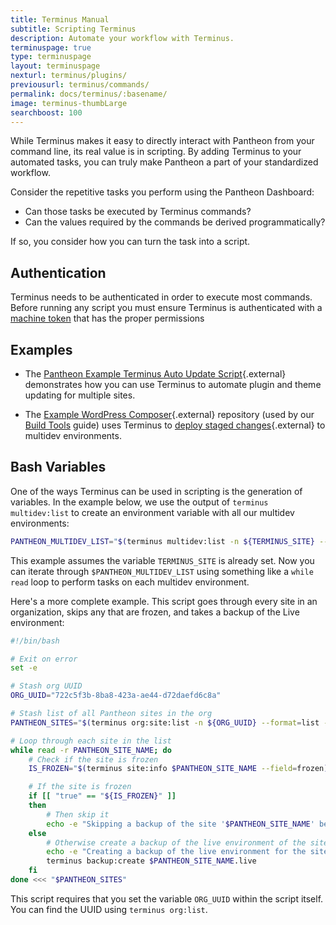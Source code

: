 ```yaml
---
title: Terminus Manual
subtitle: Scripting Terminus
description: Automate your workflow with Terminus.
terminuspage: true
type: terminuspage
layout: terminuspage
nexturl: terminus/plugins/
previousurl: terminus/commands/
permalink: docs/terminus/:basename/
image: terminus-thumbLarge
searchboost: 100
---
```


While Terminus makes it easy to directly interact with Pantheon from your command line, its real value is in scripting. By adding Terminus to your automated tasks, you can truly make Pantheon a part of your standardized workflow.

Consider the repetitive tasks you perform using the Pantheon Dashboard:

 - Can those tasks be executed by Terminus commands?
 - Can the values required by the commands be derived programmatically?

If so, you consider how you can turn the task into a script.

## Authentication

Terminus needs to be authenticated in order to execute most commands. Before running any script you must ensure Terminus is authenticated with a [machine token](/docs/terminus/install#machine-token) that has the proper permissions

## Examples

 - The [Pantheon Example Terminus Auto Update Script](https://github.com/pantheon-systems/example-terminus-auto-update-script){.external} demonstrates how you can use Terminus to automate plugin and theme updating for multiple sites.


 - The [Example WordPress Composer](https://github.com/pantheon-systems/example-wordpress-composer){.external} repository (used by our [Build Tools](/docs/guides/build-tools/) guide) uses Terminus to [deploy staged changes](https://github.com/pantheon-systems/example-wordpress-composer/blob/46ff34e2b9f421a1c0eae72ade80376e8dd42f31/.circleci/deploy-to-pantheon.sh){.external} to multidev environments.



## Bash Variables

One of the ways Terminus can be used in scripting is the generation of variables. In the example below, we use the output of `terminus multidev:list` to create an environment variable with all our multidev environments:

```bash
PANTHEON_MULTIDEV_LIST="$(terminus multidev:list -n ${TERMINUS_SITE} --format=list --field=Name)"
```

This example assumes the variable `TERMINUS_SITE` is already set. Now you can iterate through `$PANTHEON_MULTIDEV_LIST` using something like a `while read` loop to perform tasks on each multidev environment.


Here's a more complete example. This script goes through every site in an organization, skips any that are frozen, and takes a backup of the Live environment:

```bash
#!/bin/bash

# Exit on error
set -e

# Stash org UUID
ORG_UUID="722c5f3b-8ba8-423a-ae44-d72daefd6c8a"

# Stash list of all Pantheon sites in the org
PANTHEON_SITES="$(terminus org:site:list -n ${ORG_UUID} --format=list --field=Name)"

# Loop through each site in the list
while read -r PANTHEON_SITE_NAME; do
    # Check if the site is frozen
    IS_FROZEN="$(terminus site:info $PANTHEON_SITE_NAME --field=frozen)"

    # If the site is frozen
    if [[ "true" == "${IS_FROZEN}" ]]
    then
        # Then skip it
        echo -e "Skipping a backup of the site '$PANTHEON_SITE_NAME' because it is frozen...\n"
    else
        # Otherwise create a backup of the live environment of the site
        echo -e "Creating a backup of the live environment for the site '$PANTHEON_SITE_NAME'...\n"
        terminus backup:create $PANTHEON_SITE_NAME.live
    fi
done <<< "$PANTHEON_SITES"
```

This script requires that you set the variable `ORG_UUID` within the script itself. You can find the UUID using `terminus org:list`.


